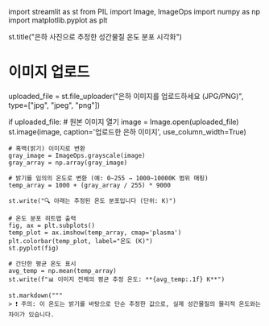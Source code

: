   import streamlit as st
from PIL import Image, ImageOps
import numpy as np
import matplotlib.pyplot as plt

st.title("은하 사진으로 추정한 성간물질 온도 분포 시각화")

# 이미지 업로드
uploaded_file = st.file_uploader("은하 이미지를 업로드하세요 (JPG/PNG)", type=["jpg", "jpeg", "png"])

if uploaded_file:
    # 원본 이미지 열기
    image = Image.open(uploaded_file)
    st.image(image, caption='업로드한 은하 이미지', use_column_width=True)

    # 흑백(밝기) 이미지로 변환
    gray_image = ImageOps.grayscale(image)
    gray_array = np.array(gray_image)

    # 밝기를 임의의 온도로 변환 (예: 0~255 → 1000~10000K 범위 매핑)
    temp_array = 1000 + (gray_array / 255) * 9000

    st.write("🔍 아래는 추정된 온도 분포입니다 (단위: K)")

    # 온도 분포 히트맵 출력
    fig, ax = plt.subplots()
    temp_plot = ax.imshow(temp_array, cmap='plasma')
    plt.colorbar(temp_plot, label="온도 (K)")
    st.pyplot(fig)

    # 간단한 평균 온도 표시
    avg_temp = np.mean(temp_array)
    st.write(f"📊 이미지 전체의 평균 추정 온도: **{avg_temp:.1f} K**")

    st.markdown("""
    > ❗ 주의: 이 온도는 밝기를 바탕으로 단순 추정한 값으로, 실제 성간물질의 물리적 온도와는 차이가 있습니다.
